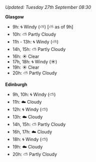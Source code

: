 *Updated: Tuesday 27th September 08:30*

**Glasgow**

* 9h: :cyclone: Windy (:partly_sunny:) [:partly_sunny: as of 9h]
* 10h: :partly_sunny: Partly Cloudy
* 11h - 13h: :cyclone: Windy (:partly_sunny:)
* 14h, 15h: :partly_sunny: Partly Cloudy
* 16h: :sunny: Clear
* 17h, 18h: :cyclone: Windy (:sunny:)
* 19h: :sunny: Clear
* 20h: :partly_sunny: Partly Cloudy

**Edinburgh**

* 9h, 10h: :cyclone: Windy (:partly_sunny:)
* 11h: :cloud: Cloudy
* 12h: :cyclone: Windy (:partly_sunny:)
* 13h: :cloud: Cloudy
* 14h, 15h: :partly_sunny: Partly Cloudy
* 16h, 17h: :cloud: Cloudy
* 18h: :cyclone: Windy (:partly_sunny:)
* 19h: :cloud: Cloudy
* 20h: :partly_sunny: Partly Cloudy
